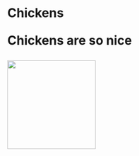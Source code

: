 <html>
<head>
</head>

<body>
<h1> Chickens
<p>Chickens are so nice</p>


<img src="https://i.guim.co.uk/img/media/30646649ad38eca6e8ddd6108af6de13e43117a4/475_196_4518_3323/master/4518.jpg?width=465&dpr=1&s=none" width="200" length="140">

<body>

</html>

<style>

body 
